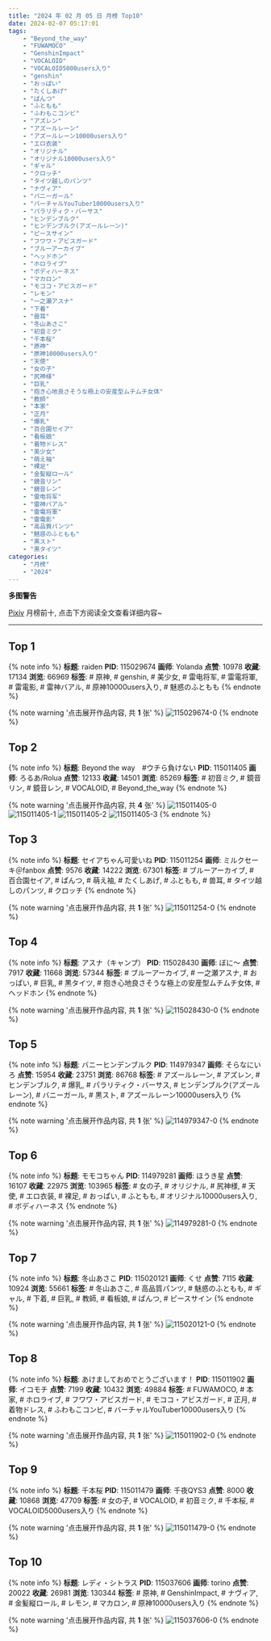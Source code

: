 ```yaml
---
title: "2024 年 02 月 05 日 月榜 Top10"
date: 2024-02-07 05:17:01
tags:
    - "Beyond_the_way"
    - "FUWAMOCO"
    - "GenshinImpact"
    - "VOCALOID"
    - "VOCALOID5000users入り"
    - "genshin"
    - "おっぱい"
    - "たくしあげ"
    - "ぱんつ"
    - "ふともも"
    - "ふわもこコンビ"
    - "アズレン"
    - "アズールレーン"
    - "アズールレーン10000users入り"
    - "エロ衣装"
    - "オリジナル"
    - "オリジナル10000users入り"
    - "ギャル"
    - "クロッチ"
    - "タイツ越しのパンツ"
    - "ナヴィア"
    - "バニーガール"
    - "バーチャルYouTuber10000users入り"
    - "パラリティク・バーサス"
    - "ヒンデンブルク"
    - "ヒンデンブルク(アズールレーン)"
    - "ピースサイン"
    - "フワワ・アビスガード"
    - "ブルーアーカイブ"
    - "ヘッドホン"
    - "ホロライブ"
    - "ボディハーネス"
    - "マカロン"
    - "モココ・アビスガード"
    - "レモン"
    - "一之瀬アスナ"
    - "下着"
    - "兽耳"
    - "冬山あさこ"
    - "初音ミク"
    - "千本桜"
    - "原神"
    - "原神10000users入り"
    - "天使"
    - "女の子"
    - "尻神様"
    - "巨乳"
    - "抱き心地良さそうな極上の安産型ムチムチ女体"
    - "教師"
    - "本家"
    - "正月"
    - "爆乳"
    - "百合園セイア"
    - "看板娘"
    - "着物ドレス"
    - "美少女"
    - "萌え袖"
    - "裸足"
    - "金髪縦ロール"
    - "鏡音リン"
    - "鏡音レン"
    - "雷电将军"
    - "雷神バアル"
    - "雷電将軍"
    - "雷電影"
    - "高品質パンツ"
    - "魅惑のふともも"
    - "黒スト"
    - "黒タイツ"
categories:
    - "月榜"
    - "2024"
---
```


<i class="fa fa-triangle-exclamation"></i>**多图警告**<i class="fa fa-triangle-exclamation"></i>

[Pixiv](https://www.pixiv.net/) 月榜前十, 点击下方阅读全文查看详细内容~

<!-- more -->

---

## Top 1

{% note info %}
**标题**: raiden
**PID**: 115029674 **画师**: Yolanda
**点赞**: 10978 **收藏**: 17134 **浏览**: 66969
**标签**: # 原神, # genshin, # 美少女, # 雷电将军, # 雷電将軍, # 雷電影, # 雷神バアル, # 原神10000users入り, # 魅惑のふともも
{% endnote %}

{% note warning '点击展开作品内容, 共 **1** 张' %}
![115029674-0](https://i.pixiv.re/img-original/img/2024/01/09/19/42/47/115029674_p0.jpg)
{% endnote %}

## Top 2

{% note info %}
**标题**: Beyond the way　#ウチら負けない
**PID**: 115011405 **画师**: ろるあ/Rolua
**点赞**: 12133 **收藏**: 14501 **浏览**: 85269
**标签**: # 初音ミク, # 鏡音リン, # 鏡音レン, # VOCALOID, # Beyond_the_way
{% endnote %}

{% note warning '点击展开作品内容, 共 **4** 张' %}
![115011405-0](https://i.pixiv.re/img-original/img/2024/01/09/00/01/37/115011405_p0.jpg)
![115011405-1](https://i.pixiv.re/img-original/img/2024/01/09/00/01/37/115011405_p1.jpg)
![115011405-2](https://i.pixiv.re/img-original/img/2024/01/09/00/01/37/115011405_p2.jpg)
![115011405-3](https://i.pixiv.re/img-original/img/2024/01/09/00/01/37/115011405_p3.jpg)
{% endnote %}

## Top 3

{% note info %}
**标题**: セイアちゃん可愛いね
**PID**: 115011254 **画师**: ミルクセーキ＠fanbox
**点赞**: 9576 **收藏**: 14222 **浏览**: 67301
**标签**: # ブルーアーカイブ, # 百合園セイア, # ぱんつ, # 萌え袖, # たくしあげ, # ふともも, # 兽耳, # タイツ越しのパンツ, # クロッチ
{% endnote %}

{% note warning '点击展开作品内容, 共 **1** 张' %}
![115011254-0](https://i.pixiv.re/img-original/img/2024/01/09/00/00/31/115011254_p0.jpg)
{% endnote %}

## Top 4

{% note info %}
**标题**: アスナ（キャンプ）
**PID**: 115028430 **画师**: ぼに～
**点赞**: 7917 **收藏**: 11668 **浏览**: 57344
**标签**: # ブルーアーカイブ, # 一之瀬アスナ, # おっぱい, # 巨乳, # 黒タイツ, # 抱き心地良さそうな極上の安産型ムチムチ女体, # ヘッドホン
{% endnote %}

{% note warning '点击展开作品内容, 共 **1** 张' %}
![115028430-0](https://i.pixiv.re/img-original/img/2024/01/15/18/28/03/115028430_p0.png)
{% endnote %}

## Top 5

{% note info %}
**标题**: バニーヒンデンブルク
**PID**: 114979347 **画师**: そらなにいろ
**点赞**: 15954 **收藏**: 23751 **浏览**: 86768
**标签**: # アズールレーン, # アズレン, # ヒンデンブルク, # 爆乳, # パラリティク・バーサス, # ヒンデンブルク(アズールレーン), # バニーガール, # 黒スト, # アズールレーン10000users入り
{% endnote %}

{% note warning '点击展开作品内容, 共 **1** 张' %}
![114979347-0](https://i.pixiv.re/img-original/img/2024/01/08/00/00/53/114979347_p0.png)
{% endnote %}

## Top 6

{% note info %}
**标题**: モモコちゃん
**PID**: 114979281 **画师**: ほうき星
**点赞**: 16107 **收藏**: 22975 **浏览**: 103965
**标签**: # 女の子, # オリジナル, # 尻神様, # 天使, # エロ衣装, # 裸足, # おっぱい, # ふともも, # オリジナル10000users入り, # ボディハーネス
{% endnote %}

{% note warning '点击展开作品内容, 共 **1** 张' %}
![114979281-0](https://i.pixiv.re/img-original/img/2024/01/08/00/00/36/114979281_p0.jpg)
{% endnote %}

## Top 7

{% note info %}
**标题**: 冬山あさこ
**PID**: 115020121 **画师**: くせ
**点赞**: 7115 **收藏**: 10924 **浏览**: 55661
**标签**: # 冬山あさこ, # 高品質パンツ, # 魅惑のふともも, # ギャル, # 下着, # 巨乳, # 教師, # 看板娘, # ぱんつ, # ピースサイン
{% endnote %}

{% note warning '点击展开作品内容, 共 **1** 张' %}
![115020121-0](https://i.pixiv.re/img-original/img/2024/01/09/10/00/00/115020121_p0.png)
{% endnote %}

## Top 8

{% note info %}
**标题**: あけましておめでとうございます！
**PID**: 115011902 **画师**: イコモチ
**点赞**: 7199 **收藏**: 10432 **浏览**: 49884
**标签**: # FUWAMOCO, # 本家, # ホロライブ, # フワワ・アビスガード, # モココ・アビスガード, # 正月, # 着物ドレス, # ふわもこコンビ, # バーチャルYouTuber10000users入り
{% endnote %}

{% note warning '点击展开作品内容, 共 **1** 张' %}
![115011902-0](https://i.pixiv.re/img-original/img/2024/01/09/00/12/16/115011902_p0.png)
{% endnote %}

## Top 9

{% note info %}
**标题**: 千本桜
**PID**: 115011479 **画师**: 千夜QYS3
**点赞**: 8000 **收藏**: 10868 **浏览**: 47709
**标签**: # 女の子, # VOCALOID, # 初音ミク, # 千本桜, # VOCALOID5000users入り
{% endnote %}

{% note warning '点击展开作品内容, 共 **1** 张' %}
![115011479-0](https://i.pixiv.re/img-original/img/2024/01/09/01/24/49/115011479_p0.jpg)
{% endnote %}

## Top 10

{% note info %}
**标题**: レディ・シトラス
**PID**: 115037606 **画师**: torino
**点赞**: 20022 **收藏**: 26981 **浏览**: 130344
**标签**: # 原神, # GenshinImpact, # ナヴィア, # 金髪縦ロール, # レモン, # マカロン, # 原神10000users入り
{% endnote %}

{% note warning '点击展开作品内容, 共 **1** 张' %}
![115037606-0](https://i.pixiv.re/img-original/img/2024/01/10/00/00/25/115037606_p0.jpg)
{% endnote %}
